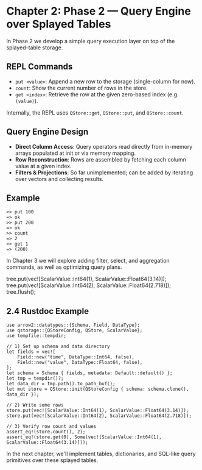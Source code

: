 # Chapter 2: Phase 2 — Query Engine over Splayed Tables

In Phase 2 we develop a simple query execution layer on top of the splayed-table storage.

## REPL Commands

- `put <value>`: Append a new row to the storage (single-column for now).
- `count`: Show the current number of rows in the store.
- `get <index>`: Retrieve the row at the given zero-based index (e.g. `(value)`).

Internally, the REPL uses `QStore::get`, `QStore::put`, and `QStore::count`.

## Query Engine Design

- **Direct Column Access**: Query operators read directly from in-memory arrays populated at init or via memory mapping.
- **Row Reconstruction**: Rows are assembled by fetching each column value at a given index.
- **Filters & Projections**: So far unimplemented; can be added by iterating over vectors and collecting results.

## Example

```text
>> put 100
=> ok
>> put 200
=> ok
>> count
=> 2
>> get 1
=> (200)
```

In Chapter 3 we will explore adding filter, select, and aggregation commands, as well as optimizing query plans.

tree.put(vec![ScalarValue::Int64(1), ScalarValue::Float64(3.14)]);
tree.put(vec![ScalarValue::Int64(2), ScalarValue::Float64(2.718)]);
tree.flush();
## 2.4 Rustdoc Example

```rust,no_run
use arrow2::datatypes::{Schema, Field, DataType};
use qstorage::{QStoreConfig, QStore, ScalarValue};
use tempfile::tempdir;

// 1) Set up schema and data directory
let fields = vec![
    Field::new("time", DataType::Int64, false),
    Field::new("value", DataType::Float64, false),
];
let schema = Schema { fields, metadata: Default::default() };
let tmp = tempdir()?;
let data_dir = tmp.path().to_path_buf();
let mut store = QStore::init(QStoreConfig { schema: schema.clone(), data_dir });

// 2) Write some rows
store.put(vec![ScalarValue::Int64(1), ScalarValue::Float64(3.14)]);
store.put(vec![ScalarValue::Int64(2), ScalarValue::Float64(2.718)]);

// 3) Verify row count and values
assert_eq!(store.count(), 2);
assert_eq!(store.get(0), Some(vec![ScalarValue::Int64(1), ScalarValue::Float64(3.14)]));
```

In the next chapter, we'll implement tables, dictionaries, and SQL-like query primitives over these splayed tables.
